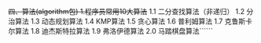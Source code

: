 ~~四、算法(algorithm包)
1.程序员常用10大算法~~
1.1 二分查找算法（非递归）
1.2 分治算法
1.3 动态规划算法
1.4 KMP算法
1.5 贪心算法
1.6 普利姆算法
1.7 克鲁斯卡尔算法
1.8 迪杰斯特拉算法
1.9 弗洛伊德算法
2.0 马踏棋盘算法``````